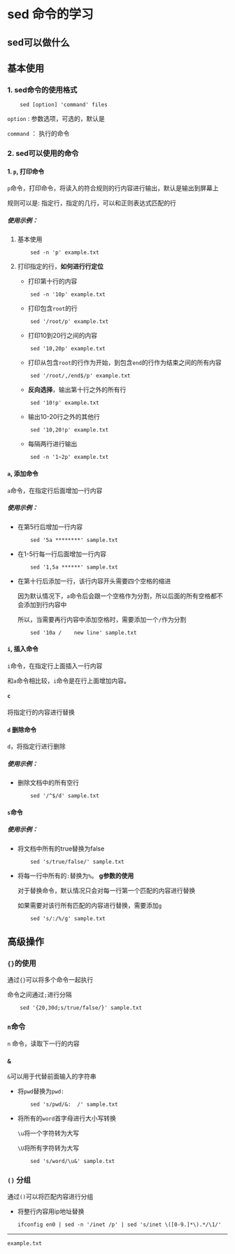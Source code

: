 # sed 命令的学习

## sed可以做什么

## 基本使用

### 1. sed命令的使用格式
 
```shell
	sed [option] 'command' files
```

`option` : 参数选项，可选的，默认是

`command` ： 执行的命令

### 2. sed可以使用的命令

#### 1. `p`, 打印命令

`p`命令，打印命令，将读入的符合规则的行内容进行输出，默认是输出到屏幕上

规则可以是: 指定行，指定的几行，可以和正则表达式匹配的行

##### 使用示例：

1. 基本使用

	```
		sed -n 'p' example.txt
	```

2. 打印指定的行，**如何进行行定位**

	* 打印第十行的内容

	```shell
		sed -n '10p' example.txt
	```

	* 打印包含`root`的行

	```shell
		sed '/root/p' example.txt
	```

	* 打印10到20行之间的内容

	```shell
		sed '10,20p' example.txt
	```

	* 打印从包含`root`的行作为开始，到包含`end`的行作为结束之间的所有内容

	```
		sed '/root/,/end$/p' example.txt
	```

	* **反向选择**，输出第十行之外的所有行

	```
		sed '10!p' example.txt
	```

	* 输出10-20行之外的其他行

	```
		sed '10,20!p' example.txt
	```

	* 每隔两行进行输出

	```
		sed -n '1~2p' example.txt
	```

#### `a`, 添加命令

`a`命令，在指定行后面增加一行内容

##### 使用示例：

* 在第5行后增加一行内容

	```shell 
		sed '5a ********' sample.txt 
	```

* 在1-5行每一行后面增加一行内容

	```
		sed '1,5a ******' sample.txt
	```

* 在第十行后添加一行，该行内容开头需要四个空格的缩进

	因为默认情况下，`a`命令后会跟一个空格作为分割，所以后面的所有空格都不会添加到行内容中

	所以，当需要再行内容中添加空格时，需要添加一个`/`作为分割

	```
		sed '10a /    new line' sample.txt
	```

#### `i`, 插入命令

`i`命令，在指定行上面插入一行内容

和`a`命令相比较，`i`命令是在行上面增加内容。

#### `c`

将指定行的内容进行替换

#### `d` 删除命令

`d`，将指定行进行删除

##### 使用示例：

* 删除文档中的所有空行

	```
		sed '/^$/d' sample.txt
	```

#### `s`命令

##### 使用示例：

* 将文档中所有的true替换为false

	```
		sed 's/true/false/' sample.txt
	```
* 将每一行中所有的`:`替换为`%`。 **g参数的使用**

	对于替换命令，默认情况只会对每一行第一个匹配的内容进行替换

	如果需要对该行所有匹配的内容进行替换，需要添加`g`

	```
		sed 's/:/%/g' sample.txt
	```

## 高级操作

### `{}`的使用

通过`{}`可以将多个命令一起执行

命令之间通过`;`进行分隔

```
	sed '{20,30d;s/true/false/}' sample.txt
```

### `n`命令

`n` 命令，读取下一行的内容

### `&`

`&`可以用于代替前面输入的字符串

* 将`pwd`替换为`pwd:  `

	```
		sed 's/pwd/&:  /' sample.txt
	```

* 将所有的`word`首字母进行大小写转换

	`\u`将一个字符转为大写

	`\U`将所有字符转为大写

	```
		sed 's/word/\u&' sample.txt
	```

### `()` 分组

通过`()`可以将匹配内容进行分组

* 将整行内容用ip地址替换
	
	```
	ifconfig en0 | sed -n '/inet /p' | sed 's/inet \([0-9.]*\).*/\1/'
	```


***

`example.txt`

```
```